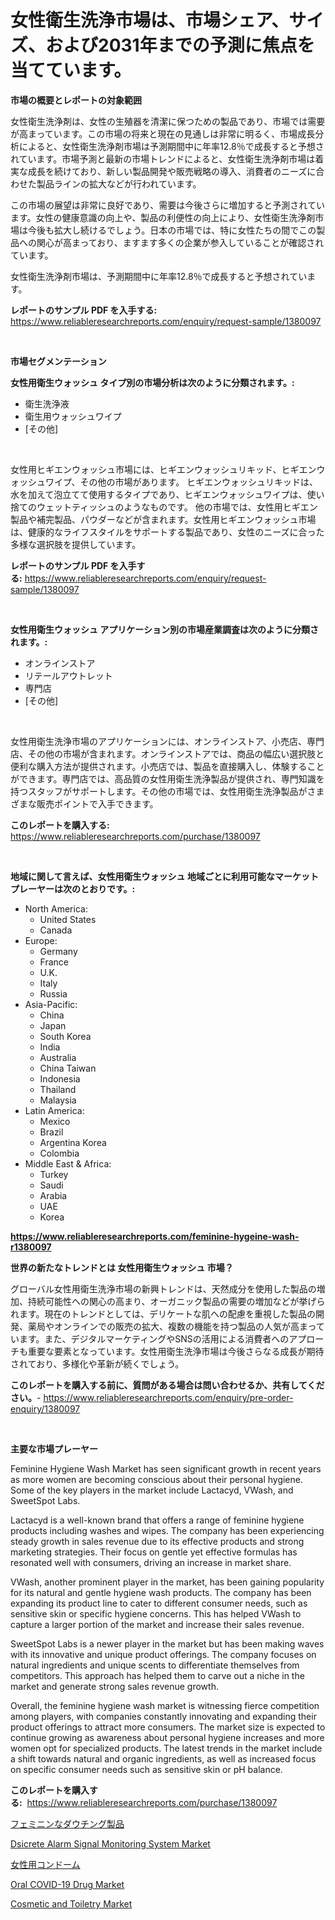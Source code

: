 <p><h1>女性衛生洗浄市場は、市場シェア、サイズ、および2031年までの予測に焦点を当てています。</h1></p><p><strong>市場の概要とレポートの対象範囲</strong></p>
<p><p>女性衛生洗浄剤は、女性の生殖器を清潔に保つための製品であり、市場では需要が高まっています。この市場の将来と現在の見通しは非常に明るく、市場成長分析によると、女性衛生洗浄剤市場は予測期間中に年率12.8％で成長すると予想されています。市場予測と最新の市場トレンドによると、女性衛生洗浄剤市場は着実な成長を続けており、新しい製品開発や販売戦略の導入、消費者のニーズに合わせた製品ラインの拡大などが行われています。</p><p>この市場の展望は非常に良好であり、需要は今後さらに増加すると予測されています。女性の健康意識の向上や、製品の利便性の向上により、女性衛生洗浄剤市場は今後も拡大し続けるでしょう。日本の市場では、特に女性たちの間でこの製品への関心が高まっており、ますます多くの企業が参入していることが確認されています。</p><p>女性衛生洗浄剤市場は、予測期間中に年率12.8％で成長すると予想されています。</p></p>
<p><strong>レポートのサンプル PDF を入手する:</strong> <a href="https://www.reliableresearchreports.com/enquiry/request-sample/1380097">https://www.reliableresearchreports.com/enquiry/request-sample/1380097</a></p>
<p>&nbsp;</p>
<p><strong>市場セグメンテーション</strong></p>
<p><strong>女性用衛生ウォッシュ タイプ別の市場分析は次のように分類されます。:</strong></p>
<p><ul><li>衛生洗浄液</li><li>衛生用ウォッシュワイプ</li><li>[その他]</li></ul></p>
<p>&nbsp;</p>
<p><p>女性用ヒギエンウォッシュ市場には、ヒギエンウォッシュリキッド、ヒギエンウォッシュワイプ、その他の市場があります。 ヒギエンウォッシュリキッドは、水を加えて泡立てて使用するタイプであり、ヒギエンウォッシュワイプは、使い捨てのウェットティッシュのようなものです。 他の市場では、女性用ヒギエン製品や補完製品、パウダーなどが含まれます。女性用ヒギエンウォッシュ市場は、健康的なライフスタイルをサポートする製品であり、女性のニーズに合った多様な選択肢を提供しています。</p></p>
<p><strong>レポートのサンプル PDF を入手する:</strong>&nbsp;<a href="https://www.reliableresearchreports.com/enquiry/request-sample/1380097">https://www.reliableresearchreports.com/enquiry/request-sample/1380097</a></p>
<p>&nbsp;</p>
<p><strong> 女性用衛生ウォッシュ アプリケーション別の市場産業調査は次のように分類されます。:</strong></p>
<p><ul><li>オンラインストア</li><li>リテールアウトレット</li><li>専門店</li><li>[その他]</li></ul></p>
<p>&nbsp;</p>
<p><p>女性用衛生洗浄市場のアプリケーションには、オンラインストア、小売店、専門店、その他の市場が含まれます。オンラインストアでは、商品の幅広い選択肢と便利な購入方法が提供されます。小売店では、製品を直接購入し、体験することができます。専門店では、高品質の女性用衛生洗浄製品が提供され、専門知識を持つスタッフがサポートします。その他の市場では、女性用衛生洗浄製品がさまざまな販売ポイントで入手できます。</p></p>
<p><strong>このレポートを購入する:</strong>&nbsp; <a href="https://www.reliableresearchreports.com/purchase/1380097">https://www.reliableresearchreports.com/purchase/1380097</a></p>
<p>&nbsp;</p>
<p><strong>地域に関して言えば、女性用衛生ウォッシュ 地域ごとに利用可能なマーケットプレーヤーは次のとおりです。:</strong></p>
<p><ul>
    <li>
        North America:
        <ul>
            <li>United States</li>
            <li>Canada</li>
        </ul>
    </li>
    <li>
        Europe:
        <ul>
            <li>Germany</li>
            <li>France</li>
            <li>U.K.</li>
            <li>Italy</li>
            <li>Russia</li>
        </ul>
    </li>
    <li>
        Asia-Pacific:
        <ul>
            <li>China</li>
            <li>Japan</li>
            <li>South Korea</li>
            <li>India</li>
            <li>Australia</li>
            <li>China Taiwan</li>
            <li>Indonesia</li>
            <li>Thailand</li>
            <li>Malaysia</li>
        </ul>
    </li>
    <li>
        Latin America:
        <ul>
            <li>Mexico</li>
            <li>Brazil</li>
            <li>Argentina Korea</li>
            <li>Colombia</li>
        </ul>
    </li>
    <li>
        Middle East & Africa:
        <ul>
            <li>Turkey</li>
            <li>Saudi</li>
            <li>Arabia</li>
            <li>UAE</li>
            <li>Korea</li>
        </ul>
    </li>
    </ul></p>
<p><strong><a href="https://www.reliableresearchreports.com/feminine-hygeine-wash-r1380097">https://www.reliableresearchreports.com/feminine-hygeine-wash-r1380097</a></strong>&nbsp;</p>
<p><strong>世界の新たなトレンドとは 女性用衛生ウォッシュ 市場？</strong></p>
<p><p>グローバル女性用衛生洗浄市場の新興トレンドは、天然成分を使用した製品の増加、持続可能性への関心の高まり、オーガニック製品の需要の増加などが挙げられます。現在のトレンドとしては、デリケートな肌への配慮を重視した製品の開発、薬局やオンラインでの販売の拡大、複数の機能を持つ製品の人気が高まっています。また、デジタルマーケティングやSNSの活用による消費者へのアプローチも重要な要素となっています。女性用衛生洗浄市場は今後さらなる成長が期待されており、多様化や革新が続くでしょう。</p></p>
<p><strong>このレポートを購入する前に、質問がある場合は問い合わせるか、共有してください。</strong>- <a href="https://www.reliableresearchreports.com/enquiry/pre-order-enquiry/1380097">https://www.reliableresearchreports.com/enquiry/pre-order-enquiry/1380097</a></p>
<p>&nbsp;</p>
<p><strong>主要な市場プレーヤー</strong></p>
<p><p>Feminine Hygiene Wash Market has seen significant growth in recent years as more women are becoming conscious about their personal hygiene. Some of the key players in the market include Lactacyd, VWash, and SweetSpot Labs.</p><p>Lactacyd is a well-known brand that offers a range of feminine hygiene products including washes and wipes. The company has been experiencing steady growth in sales revenue due to its effective products and strong marketing strategies. Their focus on gentle yet effective formulas has resonated well with consumers, driving an increase in market share.</p><p>VWash, another prominent player in the market, has been gaining popularity for its natural and gentle hygiene wash products. The company has been expanding its product line to cater to different consumer needs, such as sensitive skin or specific hygiene concerns. This has helped VWash to capture a larger portion of the market and increase their sales revenue.</p><p>SweetSpot Labs is a newer player in the market but has been making waves with its innovative and unique product offerings. The company focuses on natural ingredients and unique scents to differentiate themselves from competitors. This approach has helped them to carve out a niche in the market and generate strong sales revenue growth.</p><p>Overall, the feminine hygiene wash market is witnessing fierce competition among players, with companies constantly innovating and expanding their product offerings to attract more consumers. The market size is expected to continue growing as awareness about personal hygiene increases and more women opt for specialized products. The latest trends in the market include a shift towards natural and organic ingredients, as well as increased focus on specific consumer needs such as sensitive skin or pH balance.</p></p>
<p><strong>このレポートを購入する:</strong>&nbsp;&nbsp;<a href="https://www.reliableresearchreports.com/purchase/1380097">https://www.reliableresearchreports.com/purchase/1380097</a></p>
<p><p><a href="https://github.com/RudyBoyer2017/Market-Research-Report-List-1/blob/main/498827962543.md">フェミニンなダウチング製品</a></p><p><a href="https://github.com/bobicer/Market-Research-Report-List-3/blob/main/dsicrete-alarm-signal-monitoring-system-market.md">Dsicrete Alarm Signal Monitoring System Market</a></p><p><a href="https://github.com/MosesSpinka1914/Market-Research-Report-List-1/blob/main/398886462542.md">女性用コンドーム</a></p><p><a href="https://www.linkedin.com/pulse/global-oral-covid-19-drug-market-types-applications-major-0x43e">Oral COVID-19 Drug Market</a></p><p><a href="https://issuu.com/reportprime-2/docs/cosmetic-and-toiletry-market-size-2030.pptx">Cosmetic and Toiletry Market</a></p></p>